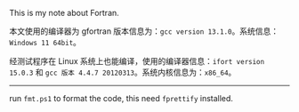 This is my note about Fortran.

本文使用的编译器为 gfortran 版本信息为：`gcc version 13.1.0`。系统信息：`Windows 11 64bit`。

经测试程序在 Linux 系统上也能编译，使用的编译器信息：`ifort version 15.0.3` 和 `gcc 版本 4.4.7 20120313`。系统内核信息为：`x86_64`。

---

run `fmt.ps1` to format the code, this need `fprettify` installed.
